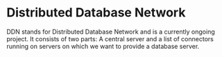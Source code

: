 # Distributed Database Network
DDN stands for Distributed Database Network and is a currently ongoing project. It consists of two parts: A central server and a list of connectors running on servers on which we want to provide a database server.
